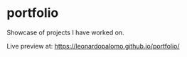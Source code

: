 # portfolio
Showcase of projects I have worked on.

Live preview at: https://leonardopalomo.github.io/portfolio/

